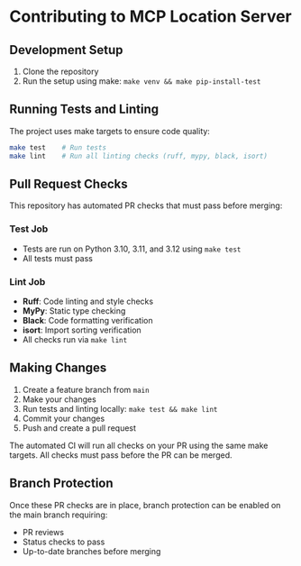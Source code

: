 # Contributing to MCP Location Server

## Development Setup

1. Clone the repository
2. Run the setup using make: `make venv && make pip-install-test`

## Running Tests and Linting

The project uses make targets to ensure code quality:

```bash
make test    # Run tests
make lint    # Run all linting checks (ruff, mypy, black, isort)
```

## Pull Request Checks

This repository has automated PR checks that must pass before merging:

### Test Job
- Tests are run on Python 3.10, 3.11, and 3.12 using `make test`
- All tests must pass

### Lint Job
- **Ruff**: Code linting and style checks
- **MyPy**: Static type checking
- **Black**: Code formatting verification
- **isort**: Import sorting verification
- All checks run via `make lint`

## Making Changes

1. Create a feature branch from `main`
2. Make your changes
3. Run tests and linting locally: `make test && make lint`
4. Commit your changes
5. Push and create a pull request

The automated CI will run all checks on your PR using the same make targets. All checks must pass before the PR can be merged.

## Branch Protection

Once these PR checks are in place, branch protection can be enabled on the main branch requiring:
- PR reviews
- Status checks to pass
- Up-to-date branches before merging